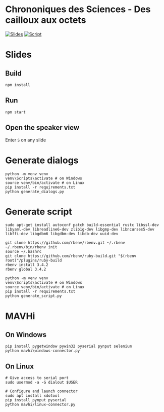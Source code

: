 # Chrononiques des Sciences - Des cailloux aux octets

[![Slides](https://img.shields.io/badge/Slides-Web-white)](https://thomah.github.io/chroniques-des-sciences/)
[![Script](https://img.shields.io/badge/Script-PDF-white)](https://thomah.github.io/chroniques-des-sciences/script.pdf)

# Slides

## Build

```
npm install
```

## Run

```
npm start
```

## Open the speaker view

Enter  `S` on any slide

# Generate dialogs

```
python -m venv venv
venv\Scripts\activate # on Windows
source venv/bin/activate # on Linux
pip install -r requirements.txt
python generate_dialogs.py
```

# Generate script

```
sudo apt-get install autoconf patch build-essential rustc libssl-dev libyaml-dev libreadline6-dev zlib1g-dev libgmp-dev libncurses5-dev libffi-dev libgdbm6 libgdbm-dev libdb-dev uuid-dev

git clone https://github.com/rbenv/rbenv.git ~/.rbenv
~/.rbenv/bin/rbenv init
source ~/.bashrc
git clone https://github.com/rbenv/ruby-build.git "$(rbenv root)"/plugins/ruby-build
rbenv install 3.4.2
rbenv global 3.4.2

python -m venv venv
venv\Scripts\activate # on Windows
source venv/bin/activate # on Linux
pip install -r requirements.txt
python generate_script.py
```

# MAVHi

## On Windows

```
pip install pygetwindow pywin32 pyserial pynput selenium
python mavhi\windows-connector.py
```

## On Linux

```
# Give access to serial port
sudo usermod -a -G dialout $USER

# Configure and launch connector
sudo apt install xdotool
pip install pynput pyserial
python mavhi/linux-connector.py
```
